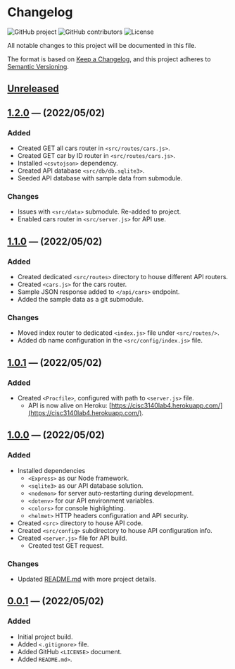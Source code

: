 # **Changelog**
<!-- Shields -->
![GitHub project](https://img.shields.io/static/v1?label=project&message=cisc3140%20lab4&color=blue)
![GitHub contributors](https://img.shields.io/github/contributors/ogre2/cisc3140_lab4)
![License](https://img.shields.io/static/v1?label=license&message=Apache%20v2.0&color=blue)

All notable changes to this project will be documented in this file.

The format is based on [Keep a Changelog](https://keepachangelog.com/en/1.0.0/),
and this project adheres to [Semantic Versioning](https://semver.org/spec/v2.0.0.html).

## [Unreleased]

## [1.2.0] &mdash; (2022/05/02)
### Added
- Created GET all cars router in `<src/routes/cars.js>`.
- Created GET car by ID router in `<src/routes/cars.js>`.
- Installed `<csvtojson>` dependency.
- Created API database `<src/db/db.sqlite3>`.
- Seeded API database with sample data from submodule.

### Changes
- Issues with `<src/data>` submodule. Re-added to project.
- Enabled cars router in `<src/server.js>` for API use.

## [1.1.0] &mdash; (2022/05/02)
### Added
- Created dedicated `<src/routes>` directory to house different API routers.
- Created `<cars.js>` for the cars router.
- Sample JSON response added to `</api/cars>` endpoint.
- Added the sample data as a git submodule.

### Changes
- Moved index router to dedicated `<index.js>` file under `<src/routes/>`.
- Added db name configuration in the `<src/config/index.js>` file.

## [1.0.1] &mdash; (2022/05/02)
### Added
- Created `<Procfile>`, configured with path to `<server.js>` file.
  - API is now alive on Heroku: [https://cisc3140lab4.herokuapp.com/](https://cisc3140lab4.herokuapp.com/).

## [1.0.0] &mdash; (2022/05/02)
### Added
- Installed dependencies
  - `<Express>` as our Node framework.
  - `<sqlite3>` as our API database solution.
  - `<nodemon>` for server auto-restarting during development.
  - `<dotenv>` for our API environment variables.
  - `<colors>` for console highlighting.
  - `<helmet>` HTTP headers configuration and API security.
- Created `<src>` directory to house API code.
- Created `<src/config>` subdirectory to house API configuration info.
- Created `<server.js>` file for API build.
  - Created test GET request.

### Changes
- Updated [README.md](https://github.com/ogre2/cisc3140_lab4/blob/main/README.md) with more project details.


## [0.0.1] &mdash; (2022/05/02)
### Added
- Initial project build.
- Added `<.gitignore>` file.
- Added GitHub `<LICENSE>` document.
- Added `README.md>`.

[Unreleased]: https://github.com/olivierlacan/keep-a-changelog/compare/v1.0.0...HEAD
[1.2.0]: https://github.com/ogre2/cisc3140_lab4/compare/v1.1.0...v1.2.0
[1.1.0]: https://github.com/ogre2/cisc3140_lab4/compare/v1.0.1...v1.1.0
[1.0.1]: https://github.com/ogre2/cisc3140_lab4/compare/v1.0.0...v1.0.1
[1.0.0]: https://github.com/ogre2/cisc3140_lab4/compare/v0.0.1...v1.0.0
[0.0.1]: https://github.com/ogre2/cisc3140_lab4/releases/tag/v0.0.1